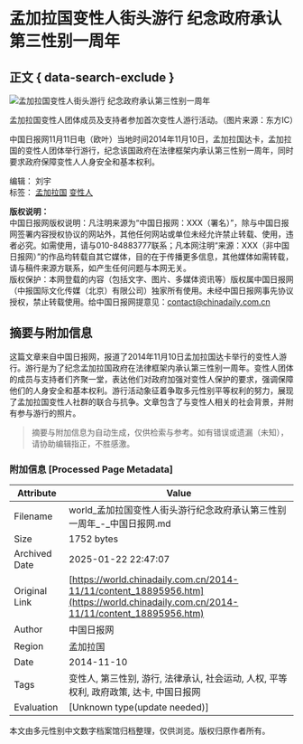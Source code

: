 # 孟加拉国变性人街头游行 纪念政府承认第三性别一周年

## 正文 { data-search-exclude }


![孟加拉国变性人街头游行 纪念政府承认第三性别一周年](../../img/attachement/jpg/site1/20141111/0013729e431915cb97cf35.jpg)

孟加拉国变性人团体成员及支持者参加首次变性人游行活动。（图片来源：东方IC）

中国日报网11月11日电（欧叶）当地时间2014年11月10日，孟加拉国达卡，孟加拉国的变性人团体举行游行，纪念该国政府在法律框架内承认第三性别一周年，同时要求政府保障变性人人身安全和基本权利。

编辑： 刘宇  
标签： [孟加拉国](http://search.chinadaily.com.cn/searchcn.jsp?searchText=%E5%AD%9F%E5%8A%A0%E6%8B%89%E5%9B%BD) [变性人](http://search.chinadaily.com.cn/searchcn.jsp?searchText=%E5%8F%98%E6%80%A7%E4%BA%BA)

**版权说明：**   
中国日报网版权说明：凡注明来源为“中国日报网：XXX（署名）”，除与中国日报网签署内容授权协议的网站外，其他任何网站或单位未经允许禁止转载、使用，违者必究。如需使用，请与010-84883777联系；凡本网注明“来源：XXX（非中国日报网）”的作品均转载自其它媒体，目的在于传播更多信息，其他媒体如需转载，请与稿件来源方联系，如产生任何问题与本网无关。  
版权保护：本网登载的内容（包括文字、图片、多媒体资讯等）版权属中国日报网（中报国际文化传媒（北京）有限公司）独家所有使用。未经中国日报网事先协议授权，禁止转载使用。给中国日报网提意见：contact@chinadaily.com.cn
<!-- tcd_original_link https://world.chinadaily.com.cn/2014-11/11/content_18895956.htm -->


## 摘要与附加信息

<!-- tcd_abstract -->
这篇文章来自中国日报网，报道了2014年11月10日孟加拉国达卡举行的变性人游行。游行是为了纪念孟加拉国政府在法律框架内承认第三性别一周年。变性人团体的成员与支持者们齐聚一堂，表达他们对政府加强对变性人保护的要求，强调保障他们的人身安全和基本权利。游行活动象征着争取多元性别平等权利的努力，展现了孟加拉国变性人社群的联合与抗争。文章包含了与变性人相关的社会背景，并附有参与游行的照片。
<!-- tcd_abstract_end -->

> 摘要与附加信息为自动生成，仅供检索与参考。如有错误或遗漏（未知），请协助编辑指正，不胜感激。

### 附加信息 [Processed Page Metadata]

| Attribute       | Value                                  |
|-----------------|----------------------------------------|
| Filename        | world_孟加拉国变性人街头游行纪念政府承认第三性别一周年_-_中国日报网.md                             |
| Size            | 1752 bytes                           |
| Archived Date   | 2025-01-22 22:47:07                             |
| Original Link   | [https://world.chinadaily.com.cn/2014-11/11/content_18895956.htm](https://world.chinadaily.com.cn/2014-11/11/content_18895956.htm)                       |
| Author          | 中国日报网                               |
| Region          | 孟加拉国                               |
| Date            | 2014-11-10                                 |
| Tags            | 变性人, 第三性别, 游行, 法律承认, 社会运动, 人权, 平等权利, 政府政策, 达卡, 中国日报网                                 |
| Evaluation            | [Unknown type(update needed)]                                 |
<!-- tcd_table_end -->

本文由多元性别中文数字档案馆归档整理，仅供浏览。版权归原作者所有。
